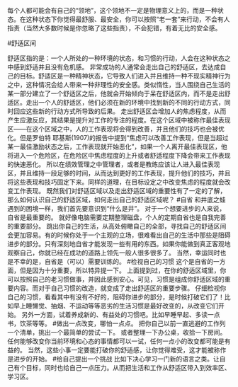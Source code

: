 每个人都可能会有自己的“领地”，这个领地不一定是物理意义上的，而是一种状态。在这种状态下你觉得最舒服、最安全，你可以按照“老一套”来行动，不会有人指责（当然大多数时候是你忽略了这些指责），不会犯错，有着无比的安全感。

#舒适区间

舒适区指的是：一个人所处的一种环境的状态，和习惯的行动，人会在这种状态之中感到舒适并且没有危机感。 
    非常成功的人通常会走出自己的舒适区，去达成自己的目标。舒适区是一种精神状态，它导致人们进入并且维持一种不现实精神行为之中，这种情况会给人带来一种非理性的安全感。类似惰性，当人围绕自己生活的某一部分建立了一个舒适区之后，他就会开始倾向于呆在舒适区内，而不是走出舒适区。走出一个人的舒适区，他们必须在新的环境中找到新的不同的行动方式，同时回应这些新的行动方式所导致的后果。
    走出舒适区会增加人的焦虑程度，从而产生应激反应，其结果是提升对工作的专注的程度。在这个区域中被称作最佳表现区——在这个区域之中，人的工作表现将会得到改善，并且他们的技巧也会被优化。但是罗伯特 耶基斯(1907)的报告中提到“焦虑可以改善工作表现，但是当超过某一最佳激励状态之后，工作表现就开始恶化”，如果一个人离开最佳表现区，他将进入一个危险区，在危险区中焦虑程度的上升或者舒适程度下降会带来工作表现的快速恶化。
    所以在绩效管理之中管理者，或者是教练应该让人进入最佳表现区，并且维持一段足够的时间，从而达到更好的工作表现，提升他们的技巧，并且将这些表现和技巧固定下来。同样的道理，在目标设定之中改变焦虑的程度就会改变工作表现。
    既然我们对舒适区域以及走出舒适区域的重要性有了一定的了解，那么如何认识自己的舒适区域，如何走出自己的舒适区域呢？
#自省
和井底之蛙遇到的困境一样，我们首先要意识到“什么是井”。
对于一个想要进步的人来说，自省是最重要的。
就好像电脑需要定期整理磁盘，个人的定期自省也是自我完善的重要部分。
    跳出你自己的生活，从高处俯瞰自己的全部，寻找自己的舒适区间会更加容易。有的时候你处于一个主观的立场，很难看出自己的生活中那些是阻碍进步的部分。只有深刻地自省才能发现一些有用的东西。如果你能做到真正客观地观察自己，你就已经在成功的道路上领先一般人很多很多了。
    当然，幸运同时也是不幸的是，自省是（可以）需要训练的。
#检视自己的习惯
    这个是自省的一方面，但是因为十分重要，所以特异提一下。
    上面提到过，在你的舒适区域里，你可以按照自己的老习惯做事，并因此感到安心。可见，习惯是组成你舒适区域的重要内容。而对于自己习惯的改造，就变成了走出舒适区的重要步骤。
    仔细检视你自己的习惯，看看其中有没有不好的，阻碍你进步的部分，是时候打破它们了！比如早上睡懒觉、抽烟、不运动等等恶劣的生活习惯是最好改变的，从改变它们开始。
    另外一方面，试着养成新的、有益处的习惯吧。比如早睡早起、多读一点书，饮茶等等。
#做出一点改变，哪怕一点点。
    把你自己以前一直逃避的工作列一个清单，挑出一个最简单的尝试一下。
    或者整理一下办公桌，收拾一下房间。
    任何能够改变你当前环境和心态的事情都可以一试，任何一点小的改变都可能是有益的。
    当然，这些小事一定要能打破你的舒适感，让你觉得难受，这才能被称作是进步的开始。
#给自己提出一个挑战
    比如下决心学习一门新的语言之类。让自己有个目标，同时也给自己一点压力。从而把生活和工作从舒适区带入到效率区、学习区。 

